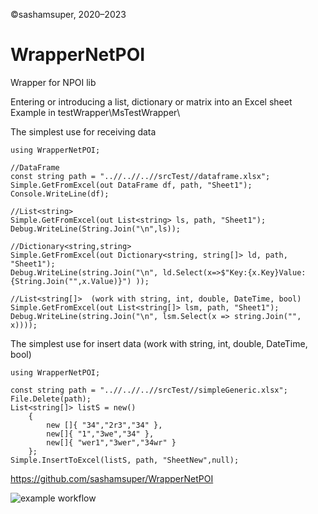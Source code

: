 ©sashamsuper, 2020–2023
# WrapperNetPOI
Wrapper for NPOI lib

Entering or introducing a list, dictionary or matrix into an Excel sheet
Example in testWrapper\MsTestWrapper\

The simplest use for receiving data

    using WrapperNetPOI;
    
    //DataFrame
    const string path = "..//..//..//srcTest//dataframe.xlsx";  
    Simple.GetFromExcel(out DataFrame df, path, "Sheet1");  
    Console.WriteLine(df);  

    //List<string>  
    Simple.GetFromExcel(out List<string> ls, path, "Sheet1");  
    Debug.WriteLine(String.Join("\n",ls));  

    //Dictionary<string,string>  
    Simple.GetFromExcel(out Dictionary<string, string[]> ld, path, "Sheet1");  
    Debug.WriteLine(string.Join("\n", ld.Select(x=>$"Key:{x.Key}Value:{String.Join("",x.Value)}") ));

    //List<string[]>  (work with string, int, double, DateTime, bool)
    Simple.GetFromExcel(out List<string[]> lsm, path, "Sheet1");  
    Debug.WriteLine(string.Join("\n", lsm.Select(x => string.Join("", x))));

The simplest use for insert data (work with string, int, double, DateTime, bool)

    using WrapperNetPOI;
    
    const string path = "..//..//..//srcTest//simpleGeneric.xlsx";  
    File.Delete(path);  
    List<string[]> listS = new()
        {
            new []{ "34","2r3","34" },
            new[]{ "1","3we","34" },
            new[]{ "wer1","3wer","34wr" }
        };
    Simple.InsertToExcel(listS, path, "SheetNew",null);

https://github.com/sashamsuper/WrapperNetPOI  
  

![example workflow](https://github.com/sashamsuper/WrapperNetPOI/actions/workflows/dotnet.yml/badge.svg)

